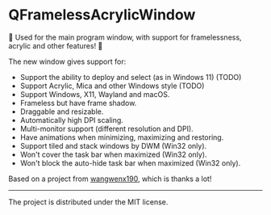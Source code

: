 # QFramelessAcrylicWindow
💫 Used for the main program window, with support for framelessness, acrylic and other features! 💫

The new window gives support for:
* Support the ability to deploy and select (as in Windows 11) (TODO)
* Support Acrylic, Mica and other Windows style (TODO)
* Support Windows, X11, Wayland and macOS.
* Frameless but have frame shadow.
* Draggable and resizable.
* Automatically high DPI scaling.
* Multi-monitor support (different resolution and DPI).
* Have animations when minimizing, maximizing and restoring.
* Support tiled and stack windows by DWM (Win32 only).
* Won't cover the task bar when maximized (Win32 only).
* Won't block the auto-hide task bar when maximized (Win32 only).

Based on a project from [wangwenx190](https://github.com/wangwenx190/framelesshelper), which is thanks a lot!

___
The project is distributed under the MIT license.
